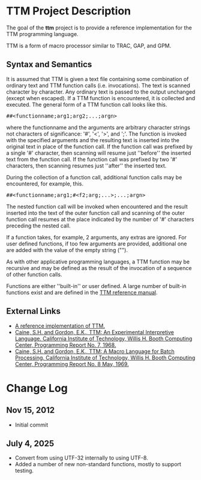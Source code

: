 # TTM Project Description
The goal of the **ttm** project is to provide
a reference implementation for the TTM programming language.

TTM is a form of macro processor similar to TRAC, GAP, and GPM. 

## Syntax and Semantics
It is assumed that TTM is given a text file containing some combination
of ordinary text and TTM function calls (i.e. invocations).
The text is scanned character by character. Any ordinary text is passed
to the output unchanged (except when escaped).
If a TTM function is encountered, it is collected and executed.
The general form of a TTM function call looks like this.
<pre>
##&lt;functionname;arg1;arg2;...;argn&gt;
</pre>
where the functionname and the arguments are arbitrary character strings
not characters of significance: '#', '&lt;', '&gt;', and ';'.
The function is invoked with the specified arguments and the resulting
text is inserted into the original text in place of the function call.
If the function call was prefixed by a single '#' character, then scanning
will resume just ''before'' the inserted text from the function call. If the
function call was prefixed by two '#' characters, then scanning
resumes just ''after'' the inserted text.

During the collection of a function call, additional function calls
may be encountered, for example, this.
<pre>
##&lt;functionname;arg1;#&lt;f2;arg;...&gt;;...;argn&gt;
</pre>
The nested function call will be invoked when encountered and the result
inserted into the text of the outer function call and scanning of
the outer function call resumes at the place indicated by the number
of '#' characters preceding the nested call.

If a function takes, for example, 2 arguments, any extras
are ignored. For user defined functions, if too few arguments
are provided, additional one are added with the value of the empty
string ("").

As with other
applicative programming languages,
a TTM function may be recursive and may be defined as the result
of the invocation of a sequence of other function calls.

Functions are either ''built-in'' or user defined. A large number of built-in
functions exist and are defined in the
[TTM reference manual](https://github.com/Unidata/ttm/blob/master/ttm_batch_processing_pr_08.pdf).

## External Links
* [A reference implementation of TTM.](https://github.com/Unidata/ttm)
* [Caine, S.H. and Gordon, E.K., TTM: An Experimental Interpretive Language. California Institute of Technology, Willis H. Booth Computing Center, Programming Report No. 7, 1968.](https://github.com/Unidata/ttm/blob/master/ttm_interpretive_language_pr_07.pdf)
* [Caine, S.H. and Gordon, E.K., TTM: A Macro Language for Batch Processing. California Institute of Technology, Willis H. Booth Computing Center, Programming Report No. 8 May, 1969.](https://github.com/Unidata/ttm/blob/master/ttm_batch_processing_pr_08.pdf)

# Change Log

## Nov 15, 2012
* Initial commit

## July 4, 2025
* Convert from using UTF-32 internally to using UTF-8.
* Added a number of new non-standard functions, mostly to support testing.

